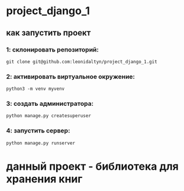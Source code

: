 # project_django_1
## как запустить проект
### 1: склонировать репозиторий:
```git clone git@github.com:leonidaltyn/project_django_1.git```

### 2: активировать виртуальное окружение:
```python3 -m venv myvenv```

### 3: создать администратора:
```python manage.py createsuperuser```

### 4: запустить сервер:
```python manage.py runserver```
# данный проект - библиотека для хранения книг
